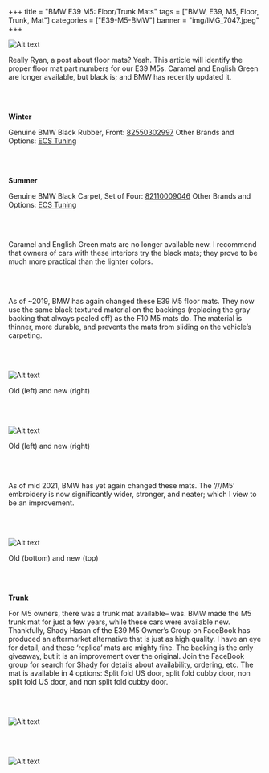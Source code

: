 +++
title = "BMW E39 M5: Floor/Trunk Mats"
tags = ["BMW, E39, M5, Floor, Trunk, Mat"]
categories = ["E39-M5-BMW"]
banner = "img/IMG_7047.jpeg"
+++

![Alt text](https://e39source.com/wp-content/uploads/2013/04/IMG_7047.jpg)

Really Ryan, a post about floor mats?  Yeah. This article will identify the proper floor mat part numbers for our E39 M5s. Caramel and English Green are longer available, but black is; and BMW has recently updated it.

&nbsp;<br/><br/>

**Winter**

Genuine BMW Black Rubber, Front:  [82550302997](https://click.linksynergy.com/deeplink?id=1vz0CwG/oc8&mid=43304&murl=https%3A%2F%2Fwww.ecstuning.com%2Fb-genuine-bmw-parts%2Ffront-rubber-floor-mat-set-black%2F82550302997%2F)
Other Brands and Options: [ECS Tuning](https://click.linksynergy.com/deeplink?id=1vz0CwG/oc8&mid=43304&murl=https%3A%2F%2Fwww.ecstuning.com%2FBMW-E39-M5-S62_5.0L%2FInterior%2FFloor_Mats%2FRubber%2F)

&nbsp;<br/><br/>

**Summer**

Genuine BMW Black Carpet, Set of Four:  [82110009046](https://click.linksynergy.com/deeplink?id=1vz0CwG/oc8&mid=43304&murl=https%3A%2F%2Fwww.ecstuning.com%2Fb-genuine-bmw-parts%2F--m-carpeted-floor-mats-anthracite-black%2F82110009046%2F)
Other Brands and Options: [ECS Tuning](https://click.linksynergy.com/deeplink?id=1vz0CwG/oc8&mid=43304&murl=https%3A%2F%2Fwww.ecstuning.com%2FBMW-E39-M5-S62_5.0L%2FInterior%2FFloor_Mats%2FCarpeted%2F)

&nbsp;<br/><br/>

Caramel and English Green mats are no longer available new. I recommend that owners of cars with these interiors try the black mats; they prove to be much more practical than the lighter colors.

&nbsp;<br/><br/>

As of ~2019, BMW has again changed these E39 M5 floor mats. They now use the same black textured material on the backings (replacing the gray backing that always pealed off) as the F10 M5 mats do. The material is thinner, more durable, and prevents the mats from sliding on the vehicle’s carpeting.

&nbsp;<br/><br/>

![Alt text](https://e39source.com/wp-content/uploads/2020/04/IMG_5916.png)

Old (left) and new (right)

&nbsp;<br/><br/>

![Alt text](https://e39source.com/wp-content/uploads/2020/04/IMG_3375.png)

Old (left) and new (right)

&nbsp;<br/><br/>

As of mid 2021, BMW has yet again changed these mats. The ‘///M5’ embroidery is now significantly wider, stronger, and neater; which I view to be an improvement.

&nbsp;<br/><br/>

![Alt text](https://e39source.com/wp-content/uploads/2022/05/IMG_6220-1152x1536.jpeg)

Old (bottom) and new (top)

&nbsp;<br/><br/>

**Trunk**

For M5 owners, there was a trunk mat available– was. BMW made the M5 trunk mat for just a few years, while these cars were available new. Thankfully, Shady Hasan of the E39 M5 Owner’s Group on FaceBook has produced an aftermarket alternative that is just as high quality. I have an eye for detail, and these ‘replica’ mats are mighty fine. The backing is the only giveaway, but it is an improvement over the original. Join the FaceBook group for search for Shady for details about availability, ordering, etc. The mat is available in 4 options: Split fold US door, split fold cubby door, non split fold US door, and non split fold cubby door.

&nbsp;<br/><br/>

![Alt text](https://e39source.com/wp-content/uploads/2020/04/IMG_2353.png)

&nbsp;<br/><br/>

![Alt text](https://e39source.com/wp-content/uploads/2013/04/IMG_5900.png)

&nbsp;<br/><br/>